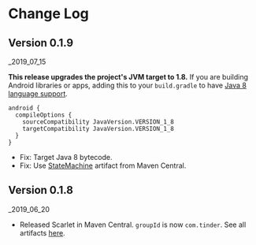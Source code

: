 Change Log
==========

## Version 0.1.9

_2019_07_15

**This release upgrades the project's JVM target to 1.8.** If you are building Android libraries or apps, adding this to your `build.gradle` to have [Java 8 language support](https://developer.android.com/studio/write/java8-support).

```Gradle
android {
  compileOptions {
    sourceCompatibility JavaVersion.VERSION_1_8
    targetCompatibility JavaVersion.VERSION_1_8
  }
}
```

* Fix: Target Java 8 bytecode.
* Fix: Use [StateMachine](https://github.com/Tinder/StateMachine) artifact from Maven Central. 

## Version 0.1.8

_2019_06_20

* Released Scarlet in Maven Central. `groupId` is now `com.tinder`. See all artifacts [here](https://search.maven.org/search?q=g:com.tinder.scarlet). 
